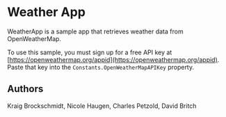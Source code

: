 Weather App
==========

WeatherApp is a sample app that retrieves weather data from OpenWeatherMap.

To use this sample, you must sign up for a free API key at [https://openweathermap.org/appid](https://openweathermap.org/appid). Paste that key into the `Constants.OpenWeatherMapAPIKey` property.

Authors
-------

Kraig Brockschmidt, Nicole Haugen, Charles Petzold, David Britch
